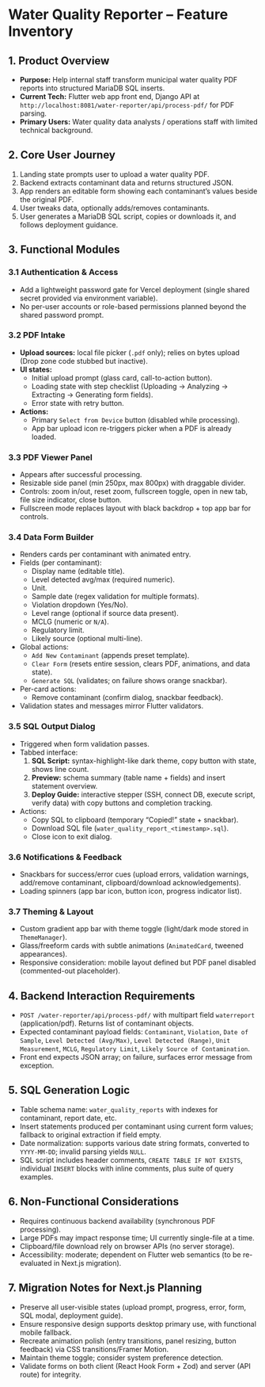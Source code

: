 # Water Quality Reporter – Feature Inventory

## 1. Product Overview
- **Purpose:** Help internal staff transform municipal water quality PDF reports into structured MariaDB SQL inserts.
- **Current Tech:** Flutter web app front end, Django API at `http://localhost:8081/water-reporter/api/process-pdf/` for PDF parsing.
- **Primary Users:** Water quality data analysts / operations staff with limited technical background.

## 2. Core User Journey
1. Landing state prompts user to upload a water quality PDF.
2. Backend extracts contaminant data and returns structured JSON.
3. App renders an editable form showing each contaminant’s values beside the original PDF.
4. User tweaks data, optionally adds/removes contaminants.
5. User generates a MariaDB SQL script, copies or downloads it, and follows deployment guidance.

## 3. Functional Modules

### 3.1 Authentication & Access
- Add a lightweight password gate for Vercel deployment (single shared secret provided via environment variable).
- No per-user accounts or role-based permissions planned beyond the shared password prompt.

### 3.2 PDF Intake
- **Upload sources:** local file picker (`.pdf` only); relies on bytes upload (Drop zone code stubbed but inactive).
- **UI states:**
  - Initial upload prompt (glass card, call-to-action button).
  - Loading state with step checklist (Uploading → Analyzing → Extracting → Generating form fields).
  - Error state with retry button.
- **Actions:**
  - Primary `Select from Device` button (disabled while processing).
  - App bar upload icon re-triggers picker when a PDF is already loaded.

### 3.3 PDF Viewer Panel
- Appears after successful processing.
- Resizable side panel (min 250px, max 800px) with draggable divider.
- Controls: zoom in/out, reset zoom, fullscreen toggle, open in new tab, file size indicator, close button.
- Fullscreen mode replaces layout with black backdrop + top app bar for controls.

### 3.4 Data Form Builder
- Renders cards per contaminant with animated entry.
- Fields (per contaminant):
  - Display name (editable title).
  - Level detected avg/max (required numeric).
  - Unit.
  - Sample date (regex validation for multiple formats).
  - Violation dropdown (Yes/No).
  - Level range (optional if source data present).
  - MCLG (numeric or `N/A`).
  - Regulatory limit.
  - Likely source (optional multi-line).
- Global actions:
  - `Add New Contaminant` (appends preset template).
  - `Clear Form` (resets entire session, clears PDF, animations, and data state).
  - `Generate SQL` (validates; on failure shows orange snackbar).
- Per-card actions:
  - Remove contaminant (confirm dialog, snackbar feedback).
- Validation states and messages mirror Flutter validators.

### 3.5 SQL Output Dialog
- Triggered when form validation passes.
- Tabbed interface:
  1. **SQL Script:** syntax-highlight-like dark theme, copy button with state, shows line count.
  2. **Preview:** schema summary (table name + fields) and insert statement overview.
  3. **Deploy Guide:** interactive stepper (SSH, connect DB, execute script, verify data) with copy buttons and completion tracking.
- Actions:
  - Copy SQL to clipboard (temporary “Copied!” state + snackbar).
  - Download SQL file (`water_quality_report_<timestamp>.sql`).
  - Close icon to exit dialog.

### 3.6 Notifications & Feedback
- Snackbars for success/error cues (upload errors, validation warnings, add/remove contaminant, clipboard/download acknowledgements).
- Loading spinners (app bar icon, button icon, progress indicator list).

### 3.7 Theming & Layout
- Custom gradient app bar with theme toggle (light/dark mode stored in `ThemeManager`).
- Glass/freeform cards with subtle animations (`AnimatedCard`, tweened appearances).
- Responsive consideration: mobile layout defined but PDF panel disabled (commented-out placeholder).

## 4. Backend Interaction Requirements
- `POST /water-reporter/api/process-pdf/` with multipart field `waterreport` (application/pdf). Returns list of contaminant objects.
- Expected contaminant payload fields: `Contaminant`, `Violation`, `Date of Sample`, `Level Detected (Avg/Max)`, `Level Detected (Range)`, `Unit Measurement`, `MCLG`, `Regulatory Limit`, `Likely Source of Contamination`.
- Front end expects JSON array; on failure, surfaces error message from exception.

## 5. SQL Generation Logic
- Table schema name: `water_quality_reports` with indexes for contaminant, report date, etc.
- Insert statements produced per contaminant using current form values; fallback to original extraction if field empty.
- Date normalization: supports various date string formats, converted to `YYYY-MM-DD`; invalid parsing yields `NULL`.
- SQL script includes header comments, `CREATE TABLE IF NOT EXISTS`, individual `INSERT` blocks with inline comments, plus suite of query examples.

## 6. Non-Functional Considerations
- Requires continuous backend availability (synchronous PDF processing).
- Large PDFs may impact response time; UI currently single-file at a time.
- Clipboard/file download rely on browser APIs (no server storage).
- Accessibility: moderate; dependent on Flutter web semantics (to be re-evaluated in Next.js migration).

## 7. Migration Notes for Next.js Planning
- Preserve all user-visible states (upload prompt, progress, error, form, SQL modal, deployment guide).
- Ensure responsive design supports desktop primary use, with functional mobile fallback.
- Recreate animation polish (entry transitions, panel resizing, button feedback) via CSS transitions/Framer Motion.
- Maintain theme toggle; consider system preference detection.
- Validate forms on both client (React Hook Form + Zod) and server (API route) for integrity.
